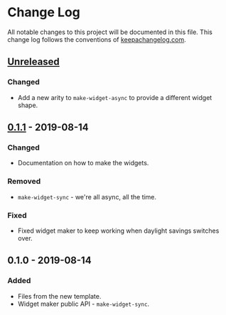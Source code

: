 # Change Log
All notable changes to this project will be documented in this file. This change log follows the conventions of [keepachangelog.com](http://keepachangelog.com/).

## [Unreleased]
### Changed
- Add a new arity to `make-widget-async` to provide a different widget shape.

## [0.1.1] - 2019-08-14
### Changed
- Documentation on how to make the widgets.

### Removed
- `make-widget-sync` - we're all async, all the time.

### Fixed
- Fixed widget maker to keep working when daylight savings switches over.

## 0.1.0 - 2019-08-14
### Added
- Files from the new template.
- Widget maker public API - `make-widget-sync`.

[Unreleased]: https://github.com/your-name/core_match_test/compare/0.1.1...HEAD
[0.1.1]: https://github.com/your-name/core_match_test/compare/0.1.0...0.1.1
